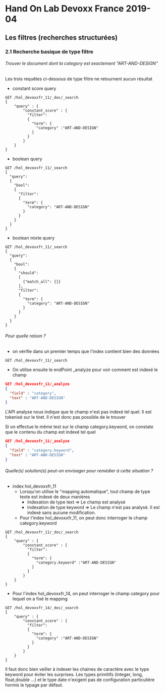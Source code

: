 # Hand On Lab Devoxx France 2019-04
## Les filtres (recherches structurées)
### 2.1 Recherche basique de type filtre


###### Trouver le document dont la category est exactement "ART-AND-DESIGN"

Les trois requêtes ci-dessous de type filtre ne retournent aucun résultat
* constant score query
```shell
GET /hol_devoxxfr_11/_doc/_search
{
    "query" : {
        "constant_score" : {
          "filter": 
          {
            "term": {
              "category" :"ART-AND-DESIGN"
            }
          }
        }
    }
}
```    

* boolean query
```shell
GET /hol_devoxxfr_11/_search
{
  "query": 
  {
    "bool": 
    {
      "filter": 
      {
        "term": {
          "category": "ART-AND-DESIGN"
        }
      }
    }
  }
}
```

* boolean mixte query
```shell
GET /hol_devoxxfr_11/_search
{
  "query": 
  {
    "bool": 
    {
      "should": 
      [
        {"match_all": {}}
      ],
      "filter": 
      {
        "term": {
          "category": "ART-AND-DESIGN"
        }
      }
    }
  }
}
```


###### Pour quelle raison  ?

* on vérifie dans un premier temps que l'index contient bien des données

```shell
GET /hol_devoxxfr_11/_search
```

* On utilise ensuite le endPoint _analyze pour voir comment est indexé le champ  
```json
GET /hol_devoxxfr_11/_analyze
{
  "field" : "category",  
  "text" : "ART-AND-DESIGN"
}
```

L'API analyse nous indique que le champ n'est pas indexé tel quel. Il est tokenisé sur le tiret. Il n'est donc pas possible de le trouver

Si on effectue le même test sur le champ category.keyword, on constate que le contenu du champ est indexé tel quel
```json
GET /hol_devoxxfr_11/_analyze
{
  "field" : "category.keyword",  
  "text" : "ART-AND-DESIGN"
}
```


###### Quelle(s) solution(s) peut-on envisager pour remédier à cette situation ?

* index hol_devoxxfr_11
    * Lorsqu'on utilise le "mapping automatique", tout champ de type texte est indexé de deux manières 
        * Indexation de type text => Le champ est analysé
        * Indexation de type keyword => Le champ n'est pas analysé. Il est indexé sans aucune modification.
    * Pour l'index hol_devoxxfr_11, on peut donc interroger le champ category.keyword





```shell
GET /hol_devoxxfr_11/_doc/_search
{
    "query" : {
        "constant_score" : {
          "filter": 
          {
            "term": {
              "category.keyword" :"ART-AND-DESIGN"
            }
          }
        }
    }
}
```

* Pour l'index hol_devoxxfr_14, on peut interroger le champ category pour lequel on a fixé le mapping
```shell
GET /hol_devoxxfr_14/_doc/_search
{
    "query" : {
        "constant_score" : {
          "filter": 
          {
            "term": {
              "category" :"ART-AND-DESIGN"
            }
          }
        }
    }
}
```

Il faut donc bien veiller à indexer les chaines de caractère avec le type keyword pour éviter les surprises. Les types primitifs (integer, long, float,double ...) et le type date n'exigent pas de configuration particulière hormis le typage par défaut.
